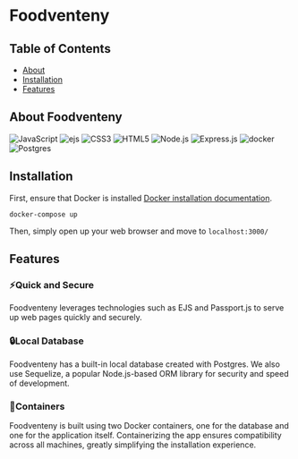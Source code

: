 # Foodventeny
## Table of Contents
- [About](#about-foodventeny)
- [Installation](#installation)
- [Features](#features)

## About Foodventeny
![JavaScript](https://img.shields.io/badge/javascript-%23323330.svg?style=for-the-badge&logo=javascript&logoColor=%23F7DF1E) ![ejs](https://img.shields.io/badge/-ejs-b4ca65?style=for-the-badge) ![CSS3](https://img.shields.io/badge/css3-%231572B6.svg?style=for-the-badge&logo=css3&logoColor=white) ![HTML5](https://img.shields.io/badge/html5-%23E34F26.svg?style=for-the-badge&logo=html5&logoColor=white) ![Node.js](https://img.shields.io/badge/node.js-6DA55F?style=for-the-badge&logo=node.js&logoColor=white) ![Express.js](https://img.shields.io/badge/express.js-%23404d59.svg?style=for-the-badge&logo=express&logoColor=%2361DAFB) ![docker](https://img.shields.io/badge/docker-%230db7ed.svg?style=for-the-badge&logo=docker&logoColor=white) ![Postgres](https://img.shields.io/badge/postgres-%23316192.svg?style=for-the-badge&logo=postgresql&logoColor=white) 

## Installation
First, ensure that Docker is installed [Docker installation documentation](https://docs.docker.com/engine/install/).
```
docker-compose up
```
Then, simply open up your web browser and move to `localhost:3000/`

## Features
### :zap:Quick and Secure
Foodventeny leverages technologies such as EJS and Passport.js to serve up web pages quickly and securely. 
### :lock:Local Database
Foodventeny has a built-in local database created with Postgres. We also use Sequelize, a popular Node.js-based ORM library for security and speed of development.
### :ship:Containers
Foodventeny is built using two Docker containers, one for the database and one for the application itself. Containerizing the app ensures compatibility across all machines, greatly simplifying the installation experience.